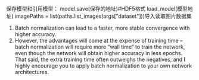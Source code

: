 保存模型和引用模型：
model.save(保存的地址)#HDF5格式
load_model(模型地址)
imagePaths = list(paths.list_images(args["dataset"]))导入读取图片数据集
1. Batch normalization can lead to a faster, more stable convergence with higher accuracy.
2. However, the advantages will come at the expense of training time – batch normalization will
require more “wall time” to train the network, even though the network will obtain higher
accuracy in less epochs.
That said, the extra training time often outweighs the negatives, and I highly encourage you to
apply batch normalization to your own network architectures.
